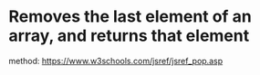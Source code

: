 # Removes the last element of an array, and returns that element

method: https://www.w3schools.com/jsref/jsref_pop.asp